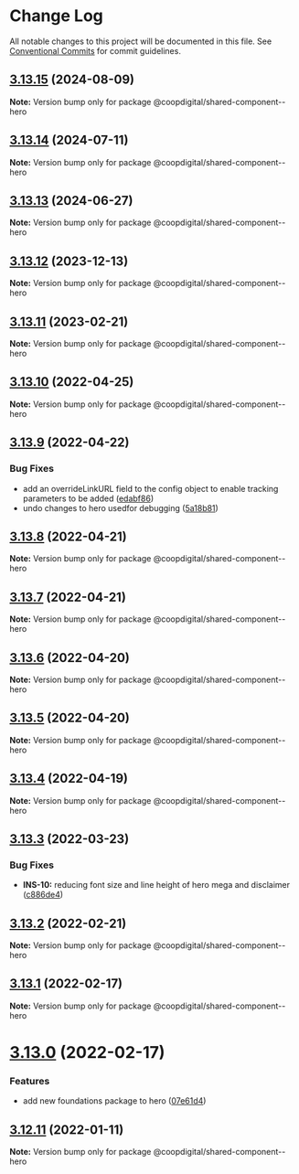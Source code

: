# Change Log

All notable changes to this project will be documented in this file.
See [Conventional Commits](https://conventionalcommits.org) for commit guidelines.

## [3.13.15](https://github.com/coopdigital/coop-frontend/compare/@coopdigital/shared-component--hero@3.13.14...@coopdigital/shared-component--hero@3.13.15) (2024-08-09)

**Note:** Version bump only for package @coopdigital/shared-component--hero





## [3.13.14](https://github.com/coopdigital/coop-frontend/compare/@coopdigital/shared-component--hero@3.13.13...@coopdigital/shared-component--hero@3.13.14) (2024-07-11)

**Note:** Version bump only for package @coopdigital/shared-component--hero





## [3.13.13](https://github.com/coopdigital/coop-frontend/compare/@coopdigital/shared-component--hero@3.13.12...@coopdigital/shared-component--hero@3.13.13) (2024-06-27)

**Note:** Version bump only for package @coopdigital/shared-component--hero





## [3.13.12](https://github.com/coopdigital/coop-frontend/compare/@coopdigital/shared-component--hero@3.13.11...@coopdigital/shared-component--hero@3.13.12) (2023-12-13)

**Note:** Version bump only for package @coopdigital/shared-component--hero





## [3.13.11](https://github.com/coopdigital/coop-frontend/compare/@coopdigital/shared-component--hero@3.13.10...@coopdigital/shared-component--hero@3.13.11) (2023-02-21)

**Note:** Version bump only for package @coopdigital/shared-component--hero





## [3.13.10](https://github.com/coopdigital/coop-frontend/compare/@coopdigital/shared-component--hero@3.13.9...@coopdigital/shared-component--hero@3.13.10) (2022-04-25)

**Note:** Version bump only for package @coopdigital/shared-component--hero





## [3.13.9](https://github.com/coopdigital/coop-frontend/compare/@coopdigital/shared-component--hero@3.13.8...@coopdigital/shared-component--hero@3.13.9) (2022-04-22)


### Bug Fixes

* add an overrideLinkURL field to the config object to enable tracking parameters to be added ([edabf86](https://github.com/coopdigital/coop-frontend/commit/edabf86e60bef8ad32fa070cb32a54cc1f12659c))
* undo changes to hero usedfor debugging ([5a18b81](https://github.com/coopdigital/coop-frontend/commit/5a18b812d75561bd84afd4e821295517c98883e4))





## [3.13.8](https://github.com/coopdigital/coop-frontend/compare/@coopdigital/shared-component--hero@3.13.7...@coopdigital/shared-component--hero@3.13.8) (2022-04-21)

**Note:** Version bump only for package @coopdigital/shared-component--hero





## [3.13.7](https://github.com/coopdigital/coop-frontend/compare/@coopdigital/shared-component--hero@3.13.6...@coopdigital/shared-component--hero@3.13.7) (2022-04-21)

**Note:** Version bump only for package @coopdigital/shared-component--hero





## [3.13.6](https://github.com/coopdigital/coop-frontend/compare/@coopdigital/shared-component--hero@3.13.5...@coopdigital/shared-component--hero@3.13.6) (2022-04-20)

**Note:** Version bump only for package @coopdigital/shared-component--hero





## [3.13.5](https://github.com/coopdigital/coop-frontend/compare/@coopdigital/shared-component--hero@3.13.4...@coopdigital/shared-component--hero@3.13.5) (2022-04-20)

**Note:** Version bump only for package @coopdigital/shared-component--hero





## [3.13.4](https://github.com/coopdigital/coop-frontend/compare/@coopdigital/shared-component--hero@3.13.3...@coopdigital/shared-component--hero@3.13.4) (2022-04-19)

**Note:** Version bump only for package @coopdigital/shared-component--hero





## [3.13.3](https://github.com/coopdigital/coop-frontend/compare/@coopdigital/shared-component--hero@3.13.2...@coopdigital/shared-component--hero@3.13.3) (2022-03-23)


### Bug Fixes

* **INS-10:** reducing font size and line height of hero mega and disclaimer ([c886de4](https://github.com/coopdigital/coop-frontend/commit/c886de4a2e72c9a9c6639feffa705d74ce35d5c1))





## [3.13.2](https://github.com/coopdigital/coop-frontend/compare/@coopdigital/shared-component--hero@3.13.1...@coopdigital/shared-component--hero@3.13.2) (2022-02-21)

**Note:** Version bump only for package @coopdigital/shared-component--hero





## [3.13.1](https://github.com/coopdigital/coop-frontend/compare/@coopdigital/shared-component--hero@3.13.0...@coopdigital/shared-component--hero@3.13.1) (2022-02-17)

**Note:** Version bump only for package @coopdigital/shared-component--hero





# [3.13.0](https://github.com/coopdigital/coop-frontend/compare/@coopdigital/shared-component--hero@3.12.11...@coopdigital/shared-component--hero@3.13.0) (2022-02-17)


### Features

* add new foundations package to hero ([07e61d4](https://github.com/coopdigital/coop-frontend/commit/07e61d4652f18d1fa41e782ba1abf84c58250fda))





## [3.12.11](https://github.com/coopdigital/coop-frontend/compare/@coopdigital/shared-component--hero@3.12.10...@coopdigital/shared-component--hero@3.12.11) (2022-01-11)

**Note:** Version bump only for package @coopdigital/shared-component--hero
